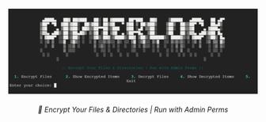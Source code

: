 <p align="center">
  <img src="docs/imgs/cipherlock.png"/>
</p>
 <h6><p align="center">
    🔐 Encrypt Your Files & Directories | Run with Admin Perms
</p></h6>
</p>
<p align="center">
  <img src="https://img.shields.io/badge/Version-0.0.1-green" alt=""/>
  <img src="https://img.shields.io/badge/Written in-Python-blue" alt=""/>
  <img src="https://img.shields.io/badge/Author-Ibn Aleem-red" alt=""/>
</p>
